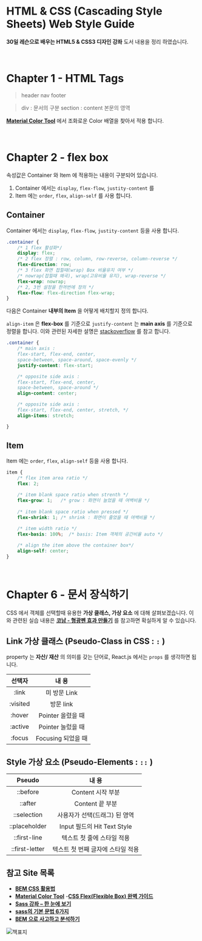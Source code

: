 # HTML & CSS (Cascading Style Sheets) Web Style Guide

**30일 레슨으로 배우는 HTML5 & CSS3 디자인 강좌** 도서 내용을 정리 하였습니다.

<br/>

# Chapter 1 - HTML Tags

> header
> nav
> footer

> div : 문서의 구분
> section : content 본문의 영역

**[Material Color Tool](https://material.io/resources/color/#!/?view.left=0&view.right=0)** 에서 조화로운 Color 배열을 찾아서 적용 합니다.

<br/>

# Chapter 2 - flex box

속성값은 Container 와 Item 에 적용하는 내용이 구분되어 있습니다.
1. Container 에서는 `display`, `flex-flow`, `justity-content` 를
1. Item 에는 `order`, `flex`, `align-self` 를 사용 합니다.

## Container 
Container 에서는 `display`, `flex-flow`, `justity-content` 등을 사용 합니다.

```css
.container {
    /* 1 flex 활성화*/
    display: flex;        
    /* 2 flex 정렬 : row, column, row-reverse, column-reverse */
    flex-direction: row; 
    /* 3 flex 화면 접힐때(wrap) Box 비율유지 여부 */
    /* nowrap(접힐때 왜곡), wrap(고유비율 유지), wrap-reverse */
    flex-wrap: nowrap;
    /* 2, 3번 설정을 한꺼번에 정의 */
    flex-flow: flex-direction flex-wrap;
}
```

다음은 Container **내부의 Item** 을 어떻게 배치할지 정의 합니다.

`align-item` 은 **flex-box** 를 기준으로 `justify-content` 는 **main axis** 를 기준으로 정렬을 합니다. 이와 관련된 자세한 설명은 [stackoverflow](https://stackoverflow.com/questions/27539262/whats-the-difference-between-align-content-and-align-items) 를 참고 합니다.

```css
.container {
    /* main axis : 
    flex-start, flex-end, center, 
    space-between, space-around, space-evenly */
    justify-content: flex-start; 

    /* opposite side axis : 
    flex-start, flex-end, center, 
    space-between, space-around */
    align-content: center; 

    /* opposite side axis : 
    flex-start, flex-end, center, stretch, */
    align-items: stretch;

}
```

## Item
Item 에는 `order`, `flex`, `align-self` 등을 사용 합니다.

```css
item {
    /* flex item area ratio */
    flex: 2;

    /* item blank space ratio when strenth */
    flex-grow: 1;   /* grow : 화면이 늘었을 때 여백비율 */
    
    /* item blank space ratio when pressed */
    flex-shrink: 1; /* shrink : 화면이 줄었을 때 여백비율 */
    
    /* item width ratio */
    flex-basis: 100%;  /* basis: Item 객체의 공간비율 auto */

    /* align the item above the container box*/
    align-self: center; 
}
```

<br/>

# Chapter 6 - 문서 장식하기 

CSS 에서 객체를 선택할때 유용한 **가상 클래스, 가상 요소** 에 대해 살펴보겠습니다. 이와 관련된 실습 내용은 **[코남 - 형광펜 효과 만들기](https://youtu.be/nvdgIsqEegQ)** 를 참고하면 확실하게 알 수 있습니다.

## Link 가상 클래스 (Pseudo-Class in CSS : `:` ) 

property 는 **자산/ 재산** 의 의미를 갖는 단어로, React.js 에서는 `props` 를 생각하면 됩니다.

|  선택자  |       내 용        |
| :------: | :----------------: |
|  :link   |    미 방문 Link    |
| :visited |     방문 link      |
|  :hover  | Pointer 올렸을 때  |
| :active  | Pointer 눌렀을 때  |
|  :focus  | Focusing 되었을 때 |

## Style 가상 요소 (Pseudo-Elements : `::` ) 

|     Pseudo     |               내 용               |
| :------------: | :-------------------------------: |
|    ::before    |         Content 시작 부분         |
|    ::after     |          Content 끝 부분          |
|  ::selection   |   사용자가 선택(드래그) 된 영역   |
| ::placeholder  |    Input 필드의 Hit Text Style    |
|  ::first-line  |    텍스트 첫 줄에 스타일 적용     |
| ::first-letter | 텍스트 첫 번째 글자에 스타일 적용 |

## 참고 Site 목록

- **[BEM CSS 활용법](https://nykim.work/15)**
- **[Material Color Tool](https://material.io/resources/color/#!/?view.left=0&view.right=0)**
-**[CSS Flex(Flexible Box) 완벽 가이드](https://heropy.blog/2018/11/24/css-flexible-box/)**
- **[Sass 강좌 – 한 눈에 보기](https://velopert.com/1712)**
- **[sass의 기본 문법 6가지](https://grace-go.tistory.com/57)**
- **[BEM 으로 사고하고 분석하기](https://mytory.net/html-css-js/2015/05/07/mindbemding-getting-your-head-round-bem-syntax.html)**


![책표지](https://image.kyobobook.co.kr/images/book/xlarge/434/x9788931455434.jpg)
